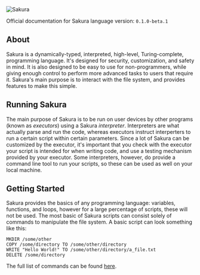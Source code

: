 <img alt="Sakura" id="readme-logo" src="/images/logo_text.png"/>

<p id="lang-ver">Official documentation for Sakura language version: <code>0.1.0-beta.1</code></p>

## About

Sakura is a dynamically-typed, interpreted, high-level, Turing-complete, programming language. It's designed for security, customization, and safety in mind. It is also designed to be easy to use for non-programmers, while giving enough control to perform more advanced tasks to users that require it. Sakura's main purpose is to interact with the file system, and provides features to make this simple.

## Running Sakura

The main purpose of Sakura is to be run on user devices by other programs (known as *executors*) using a Sakura *interpreter*. Interpreters are what actually parse and run the code, whereas executors instruct interperters to run a certain script within certain parameters. Since a lot of Sakura can be customized by the executor, it's important that you check with the executor your script is intended for when writing code, and use a testing mechanism provided by your executor. Some interpreters, however, do provide a command line tool to run your scripts, so these can be used as well on your local machine.

## Getting Started

Sakura provides the basics of any programming language: variables, functions, and loops, however for a large percentage of scripts, these will not be used. The most basic of Sakura scripts can consist solely of commands to manipulate the file system. A basic script can look something like this:

```ska
MKDIR /some/other
COPY /some/directory TO /some/other/directory
WRITE "Hello World!" TO /some/other/directory/a_file.txt
DELETE /some/directory
```

The full list of commands can be found [here](/commands).